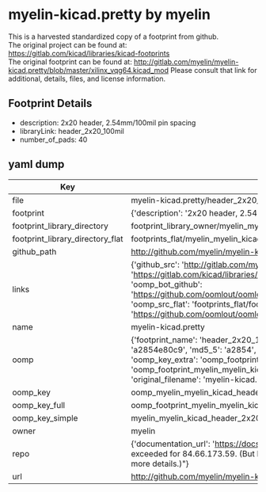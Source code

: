 # myelin-kicad.pretty by myelin  
This is a harvested standardized copy of a footprint from github.  
The original project can be found at:  
https://gitlab.com/kicad/libraries/kicad-footprints  
The original footprint can be found at:
http://gitlab.com/myelin/myelin-kicad.pretty/blob/master/xilinx_vqg64.kicad_mod
Please consult that link for additional, details, files, and license information.  
## Footprint Details
* description: 2x20 header, 2.54mm/100mil pin spacing  
* libraryLink: header_2x20_100mil  
* number_of_pads: 40  
## yaml dump  
| Key | Value |  
| --- | --- |  
| file | myelin-kicad.pretty/header_2x20_100mil.kicad_mod |  
| footprint | {'description': '2x20 header, 2.54mm/100mil pin spacing', 'libraryLink': 'header_2x20_100mil', 'number_of_pads': 40} |  
| footprint_library_directory | footprint_library_owner/myelin_myelin-kicad.pretty |  
| footprint_library_directory_flat | footprints_flat/myelin_myelin_kicad_header_2x20_100mil/working |  
| github_path | http://github.com/myelin/myelin-kicad.pretty/blob/master/header_2x20_100mil.kicad_mod |  
| links | {'github_src': 'http://gitlab.com/myelin/myelin-kicad.pretty/blob/master/xilinx_vqg64.kicad_mod', 'github_src_repo': 'https://gitlab.com/kicad/libraries/kicad-footprints', 'oomp_bot': 'footprints/myelin_myelin_kicad_header_2x20_100mil/working', 'oomp_bot_github': 'https://github.com/oomlout/oomlout_oomp_footprint_bot/tree/main/footprints/myelin_myelin_kicad_header_2x20_100mil/working', 'oomp_src_flat': 'footprints_flat/footprints_flat/myelin_myelin_kicad_header_2x20_100mil/working', 'oomp_src_flat_github': 'https://github.com/oomlout/oomlout_oomp_footprint_src/tree/main/footprints_flat/myelin_myelin_kicad_header_2x20_100mil/working'} |  
| name | myelin-kicad.pretty |  
| oomp | {'footprint_name': 'header_2x20_100mil', 'library_name': 'myelin_kicad', 'md5': 'a2854e80c98e4058560d8e55029f223c', 'md5_10': 'a2854e80c9', 'md5_5': 'a2854', 'md5_6': 'a2854e', 'oomp_key': 'oomp_myelin_myelin_kicad_header_2x20_100mil', 'oomp_key_extra': 'oomp_footprint_myelin_myelin_kicad_header_2x20_100mil', 'oomp_key_full': 'oomp_footprint_myelin_myelin_kicad_header_2x20_100mil_a2854e', 'oomp_key_simple': 'myelin_myelin_kicad_header_2x20_100mil', 'original_filename': 'myelin-kicad.pretty/header_2x20_100mil.kicad_mod', 'owner_name': 'myelin'} |  
| oomp_key | oomp_myelin_myelin_kicad_header_2x20_100mil |  
| oomp_key_full | oomp_footprint_myelin_myelin_kicad_header_2x20_100mil |  
| oomp_key_simple | myelin_myelin_kicad_header_2x20_100mil |  
| owner | myelin |  
| repo | {'documentation_url': 'https://docs.github.com/rest/overview/resources-in-the-rest-api#rate-limiting', 'message': "API rate limit exceeded for 84.66.173.59. (But here's the good news: Authenticated requests get a higher rate limit. Check out the documentation for more details.)"} |  
| url | http://github.com/myelin/myelin-kicad.pretty |  


